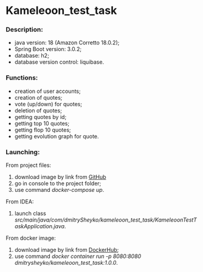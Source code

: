 # Kameleoon_test_task

### Description:
- java version: 18 (Amazon Corretto 18.0.2);
- Spring Boot version: 3.0.2;
- database: h2;
- database version control: liquibase.

### Functions:
 - creation of user accounts;
 - creation of quotes;
 - vote (up/down) for quotes;
 - deletion of quotes;
 - getting quotes by id;
 - getting top 10 quotes;
 - getting flop 10 quotes;
 - getting evolution graph for quote.

### Launching:
From project files: 
1) download image by link from [GitHub](https://github.com/DmitrySheyko/kameleoon_test_task.git)
2) go in console to the project folder;
3) use command _docker-compose up_.

From IDEA: 
1) launch class _src/main/java/com/dmitrySheyko/kameleoon_test_task/KameleoonTestTaskApplication.java_.

From docker image: 
1) download image by link from [DockerHub](https://hub.docker.com/repository/docker/dmitrysheyko/kameleoon_test_task/general);
2) use command _docker container run -p 8080:8080 dmitrysheyko/kameleoon_test_task:1.0.0_.




